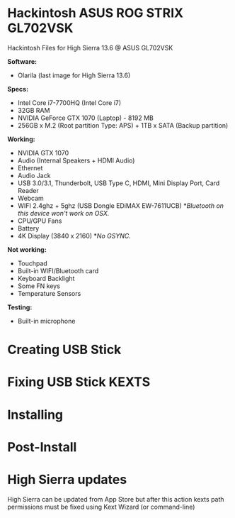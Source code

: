 # Hackintosh ASUS ROG STRIX GL702VSK
Hackintosh Files for High Sierra 13.6 @ ASUS GL702VSK

**Software:**
* Olarila (last image for High Sierra 13.6)

**Specs:**
* Intel Core i7-7700HQ (Intel Core i7)
* 32GB RAM
* NVIDIA GeForce GTX 1070 (Laptop) - 8192 MB
* 256GB x M.2 (Root partition Type: APS) + 1TB x SATA (Backup partition)

**Working:**
* NVIDIA GTX 1070
* Audio (Internal Speakers + HDMI Audio)
* Ethernet
* Audio Jack
* USB 3.0/3.1, Thunderbolt, USB Type C, HDMI, Mini Display Port, Card Reader
* Webcam
* WIFI 2.4ghz + 5ghz (USB Dongle EDiMAX EW-7611UCB) **Bluetooth on this device won't work on OSX.*
* CPU/GPU Fans
* Battery
* 4K Display (3840 x 2160) **No GSYNC.*

**Not working:** 
* Touchpad
* Built-in WIFI/Bluetooth card
* Keyboard Backlight
* Some FN keys
* Temperature Sensors 

**Testing:** 
* Built-in microphone

# Creating USB Stick

# Fixing USB Stick KEXTS

# Installing


# Post-Install

# High Sierra updates
High Sierra can be updated from App Store but after this action kexts path permissions must be fixed using Kext Wizard (or command-line)

